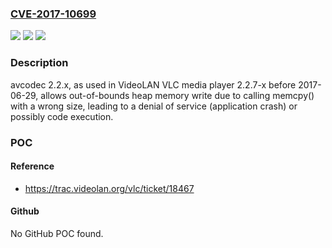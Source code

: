 ### [CVE-2017-10699](https://cve.mitre.org/cgi-bin/cvename.cgi?name=CVE-2017-10699)
![](https://img.shields.io/static/v1?label=Product&message=n%2Fa&color=blue)
![](https://img.shields.io/static/v1?label=Version&message=n%2Fa&color=blue)
![](https://img.shields.io/static/v1?label=Vulnerability&message=n%2Fa&color=brighgreen)

### Description

avcodec 2.2.x, as used in VideoLAN VLC media player 2.2.7-x before 2017-06-29, allows out-of-bounds heap memory write due to calling memcpy() with a wrong size, leading to a denial of service (application crash) or possibly code execution.

### POC

#### Reference
- https://trac.videolan.org/vlc/ticket/18467

#### Github
No GitHub POC found.

